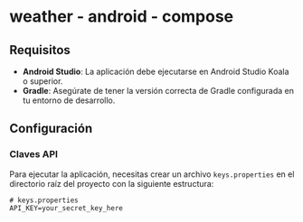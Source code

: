# weather - android - compose

## Requisitos

- **Android Studio**: La aplicación debe ejecutarse en Android Studio Koala o superior.
- **Gradle**: Asegúrate de tener la versión correcta de Gradle configurada en tu entorno de desarrollo.

## Configuración

### Claves API

Para ejecutar la aplicación, necesitas crear un archivo `keys.properties` en el directorio raíz del proyecto con la siguiente estructura:

```properties
# keys.properties
API_KEY=your_secret_key_here
